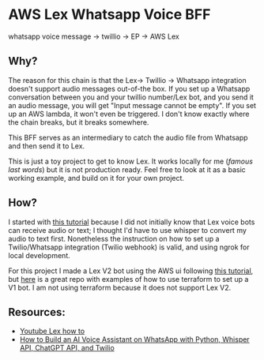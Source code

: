 # AWS Lex Whatsapp Voice BFF
whatsapp voice message -> twillio -> EP -> AWS Lex  

## Why?
The reason for this chain is that the Lex-> Twillio -> Whatsapp integration doesn't support audio messages out-of-the box. If you set up a Whatsapp conversation between you and your twillio number/Lex bot, and you send it an audio message, you will get "Input message cannot be empty". If you set up an AWS lambda, it won't even be triggered. I don't know exactly where the chain breaks, but it breaks somewhere.

This BFF serves as an intermediary to catch the audio file from Whatsapp and then send it to Lex.

This is just a toy project to get to know Lex. It works locally for me (*famous last words*) but it is not production ready. Feel free to look at it as a basic working example, and build on it for your own project.

## How?
I started with [this tutorial](https://www.twilio.com/blog/build-ai-voice-assistant-whatsapp-python-whisper-chatgpt-twilio) because I did not initially know that Lex voice bots can receive audio or text; I thought I'd have to use whisper to convert my audio to text first. Nonetheless the instruction on how to set up a Twilio/Whatsapp integration (Twilio webhook) is valid, and using ngrok for local development.

For this project I made a Lex V2 bot using the AWS ui following [this tutorial](https://www.youtube.com/watch?v=RB8yw2nzA2Q&list=PLAMHV77MSKJ7s4jE7F_k_Od8qZlFGf1BY&index=1&ab_channel=PradipNichite), but [here](https://github.com/jzbruno/terraform-aws-lex-examples) is a great repo with examples of how to use terraform to set up a V1 bot. I am not using terraform because it does not support Lex V2.

## Resources:
 - [Youtube Lex how to](https://www.youtube.com/watch?v=RB8yw2nzA2Q&list=PLAMHV77MSKJ7s4jE7F_k_Od8qZlFGf1BY&index=1&ab_channel=PradipNichite)
 - [How to Build an AI Voice Assistant on WhatsApp with Python, Whisper API, ChatGPT API, and Twilio](https://www.twilio.com/blog/build-ai-voice-assistant-whatsapp-python-whisper-chatgpt-twilio)
